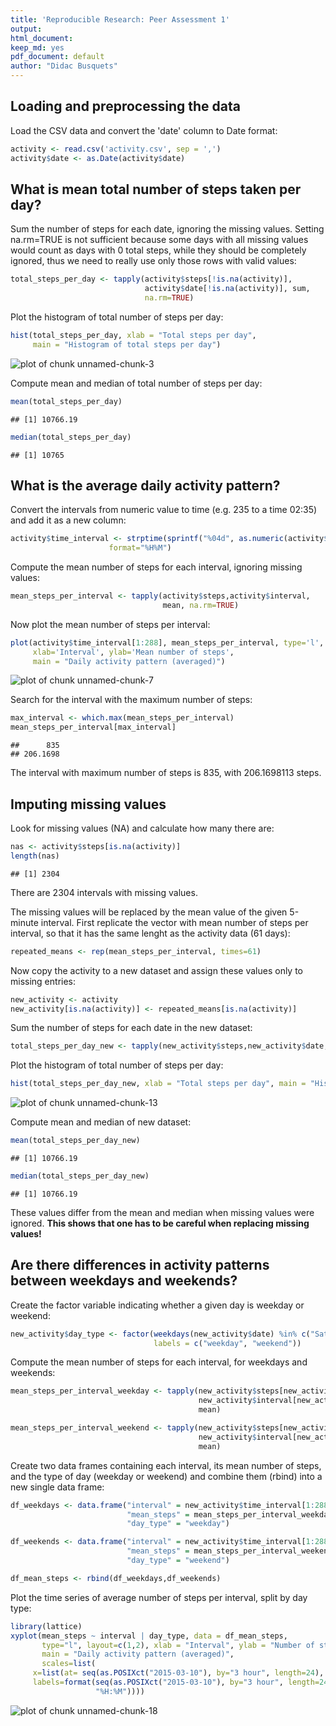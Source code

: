```yaml
---
title: 'Reproducible Research: Peer Assessment 1'
output:
html_document:
keep_md: yes
pdf_document: default
author: "Didac Busquets"
---
```



## Loading and preprocessing the data

Load the CSV data and convert the 'date' column to Date format:


```r
activity <- read.csv('activity.csv', sep = ',')
activity$date <- as.Date(activity$date)
```

## What is mean total number of steps taken per day?

Sum the number of steps for each date, ignoring the missing values. Setting na.rm=TRUE is not sufficient because some days with all missing values would count as days with 0 total steps, while they should be completely ignored, thus we need to really use only those rows with valid values:


```r
total_steps_per_day <- tapply(activity$steps[!is.na(activity)],
                              activity$date[!is.na(activity)], sum, 
                              na.rm=TRUE)
```

Plot the histogram of total number of steps per day:

```r
hist(total_steps_per_day, xlab = "Total steps per day", 
     main = "Histogram of total steps per day")
```

![plot of chunk unnamed-chunk-3](figure/unnamed-chunk-3-1.png) 

Compute mean and median of total number of steps per day:


```r
mean(total_steps_per_day)
```

```
## [1] 10766.19
```

```r
median(total_steps_per_day)
```

```
## [1] 10765
```

## What is the average daily activity pattern?

Convert the intervals from numeric value to time (e.g. 235 to a time 02:35) and add it as a new column:


```r
activity$time_interval <- strptime(sprintf("%04d", as.numeric(activity$interval)), 
                      format="%H%M")
```

Compute the mean number of steps for each interval, ignoring missing values:


```r
mean_steps_per_interval <- tapply(activity$steps,activity$interval, 
                                  mean, na.rm=TRUE)
```

Now plot the mean number of steps per interval:


```r
plot(activity$time_interval[1:288], mean_steps_per_interval, type='l', 
     xlab='Interval', ylab='Mean number of steps', 
     main = "Daily activity pattern (averaged)")
```

![plot of chunk unnamed-chunk-7](figure/unnamed-chunk-7-1.png) 

Search for the interval with the maximum number of steps:


```r
max_interval <- which.max(mean_steps_per_interval)
mean_steps_per_interval[max_interval]
```

```
##      835 
## 206.1698
```

The interval with maximum number of steps is 835, with 206.1698113 steps.


## Imputing missing values

Look for missing values (NA) and calculate how many there are:


```r
nas <- activity$steps[is.na(activity)]
length(nas)
```

```
## [1] 2304
```

There are 2304 intervals with missing values.

The missing values will be replaced by the mean value of the given 5-minute interval. First replicate the vector with mean number of steps per interval, so that it has the same lenght as the activity data (61 days):


```r
repeated_means <- rep(mean_steps_per_interval, times=61)
```

Now copy the activity to a new dataset and assign these values only to missing entries:


```r
new_activity <- activity
new_activity[is.na(activity)] <- repeated_means[is.na(activity)]
```

Sum the number of steps for each date in the new dataset:


```r
total_steps_per_day_new <- tapply(new_activity$steps,new_activity$date, sum)
```

Plot the histogram of total number of steps per day:

```r
hist(total_steps_per_day_new, xlab = "Total steps per day", main = "Histogram of total steps per day")
```

![plot of chunk unnamed-chunk-13](figure/unnamed-chunk-13-1.png) 

Compute mean and median of new dataset:


```r
mean(total_steps_per_day_new)
```

```
## [1] 10766.19
```

```r
median(total_steps_per_day_new)
```

```
## [1] 10766.19
```

These values differ from the mean and median when missing values were ignored. **This shows that one has to be careful when replacing missing values!** 

## Are there differences in activity patterns between weekdays and weekends?

Create the factor variable indicating whether a given day is weekday or weekend:


```r
new_activity$day_type <- factor(weekdays(new_activity$date) %in% c("Saturday","Sunday"),
                                labels = c("weekday", "weekend"))
```

Compute the mean number of steps for each interval, for weekdays and weekends:


```r
mean_steps_per_interval_weekday <- tapply(new_activity$steps[new_activity$day_type=='weekday'],
                                          new_activity$interval[new_activity$day_type=='weekday'],
                                          mean)

mean_steps_per_interval_weekend <- tapply(new_activity$steps[new_activity$day_type=='weekend'],
                                          new_activity$interval[new_activity$day_type=='weekend'], 
                                          mean)
```

Create two data frames containing each interval, its mean number of steps, and the type of day (weekday or weekend) and combine them (rbind) into a new single data frame:


```r
df_weekdays <- data.frame("interval" = new_activity$time_interval[1:288], 
                          "mean_steps" = mean_steps_per_interval_weekday, 
                          "day_type" = "weekday")

df_weekends <- data.frame("interval" = new_activity$time_interval[1:288],
                          "mean_steps" = mean_steps_per_interval_weekend, 
                          "day_type" = "weekend")

df_mean_steps <- rbind(df_weekdays,df_weekends)
```

Plot the time series of average number of steps per interval, split by day type:


```r
library(lattice)
xyplot(mean_steps ~ interval | day_type, data = df_mean_steps, 
       type="l", layout=c(1,2), xlab = "Interval", ylab = "Number of steps",
       main = "Daily activity pattern (averaged)",
       scales=list(
     x=list(at= seq(as.POSIXct("2015-03-10"), by="3 hour", length=24), 
     labels=format(seq(as.POSIXct("2015-03-10"), by="3 hour", length=24),
                   "%H:%M"))))
```

![plot of chunk unnamed-chunk-18](figure/unnamed-chunk-18-1.png) 
